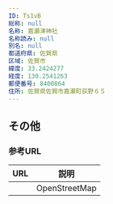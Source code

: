 ```yaml
---
ID: Ts1vB
総称: null
名称: 嘉瀬津神社
名称読み: null
別名: null
都道府県: 佐賀県
区域: 佐賀市
緯度: 33.2424277
経度: 130.2541263
郵便番号: 8400864
住所: 佐賀県佐賀市嘉瀬町荻野６５
---
```


## その他

### 参考URL

| URL | 説明          |
| --- | ------------- |
|     | OpenStreetMap |

